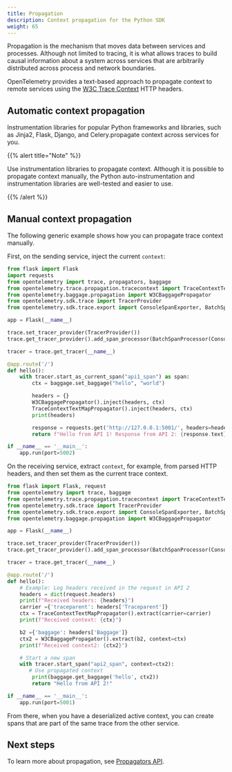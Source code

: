 ```yaml
---
title: Propagation
description: Context propagation for the Python SDK
weight: 65
---
```


Propagation is the mechanism that moves data between services and processes.
Although not limited to tracing, it is what allows traces to build causal
information about a system across services that are arbitrarily distributed
across process and network boundaries.

OpenTelemetry provides a text-based approach to propagate context to remote
services using the [W3C Trace Context](https://www.w3.org/TR/trace-context/)
HTTP headers.

## Automatic context propagation

Instrumentation libraries for popular Python frameworks and libraries, such as
Jinja2, Flask, Django, and Celery.propagate context across services for you.

{{% alert title="Note" %}}

Use instrumentation libraries to propagate context. Although it is possible to
propagate context manually, the Python auto-instrumentation and instrumentation
libraries are well-tested and easier to use.

{{% /alert %}}

## Manual context propagation

The following generic example shows how you can propagate trace context
manually.

First, on the sending service, inject the current `context`:

```python
from flask import Flask
import requests
from opentelemetry import trace, propagators, baggage
from opentelemetry.trace.propagation.tracecontext import TraceContextTextMapPropagator
from opentelemetry.baggage.propagation import W3CBaggagePropagator
from opentelemetry.sdk.trace import TracerProvider
from opentelemetry.sdk.trace.export import ConsoleSpanExporter, BatchSpanProcessor

app = Flask(__name__)

trace.set_tracer_provider(TracerProvider())
trace.get_tracer_provider().add_span_processor(BatchSpanProcessor(ConsoleSpanExporter()))

tracer = trace.get_tracer(__name__)

@app.route('/')
def hello():
    with tracer.start_as_current_span("api1_span") as span:
        ctx = baggage.set_baggage("hello", "world")

        headers = {}
        W3CBaggagePropagator().inject(headers, ctx)
        TraceContextTextMapPropagator().inject(headers, ctx)
        print(headers)

        response = requests.get('http://127.0.0.1:5001/', headers=headers)
        return f"Hello from API 1! Response from API 2: {response.text}"

if __name__ == '__main__':
    app.run(port=5002)
```

On the receiving service, extract `context`, for example, from parsed HTTP
headers, and then set them as the current trace context.

```python
from flask import Flask, request
from opentelemetry import trace, baggage
from opentelemetry.trace.propagation.tracecontext import TraceContextTextMapPropagator
from opentelemetry.sdk.trace import TracerProvider
from opentelemetry.sdk.trace.export import ConsoleSpanExporter, BatchSpanProcessor
from opentelemetry.baggage.propagation import W3CBaggagePropagator

app = Flask(__name__)

trace.set_tracer_provider(TracerProvider())
trace.get_tracer_provider().add_span_processor(BatchSpanProcessor(ConsoleSpanExporter()))

tracer = trace.get_tracer(__name__)

@app.route('/')
def hello():
    # Example: Log headers received in the request in API 2
    headers = dict(request.headers)
    print(f"Received headers: {headers}")
    carrier ={'traceparent': headers['Traceparent']}
    ctx = TraceContextTextMapPropagator().extract(carrier=carrier)
    print(f"Received context: {ctx}")

    b2 ={'baggage': headers['Baggage']}
    ctx2 = W3CBaggagePropagator().extract(b2, context=ctx)
    print(f"Received context2: {ctx2}")

    # Start a new span
    with tracer.start_span("api2_span", context=ctx2):
       # Use propagated context
        print(baggage.get_baggage('hello', ctx2))
        return "Hello from API 2!"

if __name__ == '__main__':
    app.run(port=5001)
```

From there, when you have a deserialized active context, you can create spans
that are part of the same trace from the other service.

## Next steps

To learn more about propagation, see
[Propagators API](/docs/specs/otel/context/api-propagators/).
